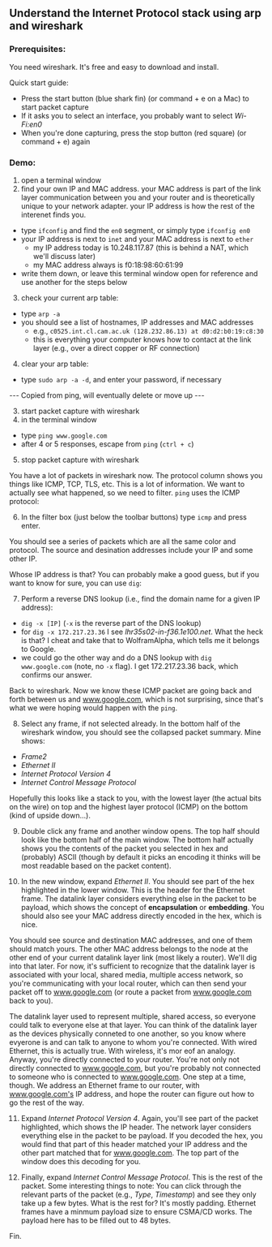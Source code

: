 ## Understand the Internet Protocol stack using arp and wireshark

### Prerequisites:

You need wireshark.  It's free and easy to download and install.

Quick start guide:
- Press the start button (blue shark fin) (or command + e on a Mac) to start packet capture
- If it asks you to select an interface, you probably want to select *Wi-Fi:en0*
- When you're done capturing, press the stop button (red square) (or command + e) again

### Demo:
1. open a terminal window
2. find your own IP and MAC address.  your MAC address is part of the link layer communication between you and your router 
and is theoretically unique to your network adapter.  your IP address is how the rest of the interenet finds you.
  - type `ifconfig` and find the `en0` segment, or simply type `ifconfig en0`
  - your IP address is next to `inet` and your MAC address is next to `ether`
    - my IP address today is 10.248.117.87 (this is behind a NAT, which we'll discuss later)
    - my MAC address always is f0:18:98:60:61:99
  - write them down, or leave this terminal window open for reference and use another for the steps below
3. check your current arp table:
  - type `arp -a`
  - you should see a list of hostnames, IP addresses and MAC addresses
    - e.g., `c0525.int.cl.cam.ac.uk (128.232.86.13) at d0:d2:b0:19:c8:30`
    - this is everything your computer knows how to contact at the link layer (e.g., over a direct copper or RF connection)
4. clear your arp table:
  - type `sudo arp -a -d`, and enter your password, if necessary


--- Copied from ping, will eventually delete or move up ---

3. start packet capture with wireshark
4. in the terminal window
  - type `ping www.google.com`
  - after 4 or 5 responses, escape from `ping` (`ctrl + c`)
5. stop packet capture with wireshark

You have a lot of packets in wireshark now.  The protocol column shows you things like ICMP, TCP, TLS, etc.
This is a lot of information.  We want to actually see what happened, so we need to filter.  `ping` uses the ICMP protocol:

6. In the filter box (just below the toolbar buttons) type `icmp` and press enter.

You should see a series of packets which are all the same color and protocol.  The source and desination addresses include your IP and some other IP.

Whose IP address is that?  You can probably make a good guess, but if you want to know for sure, you can use `dig`:

7. Perform a reverse DNS lookup (i.e., find the domain name for a given IP address):
- `dig -x [IP]` (`-x` is the reverse part of the DNS lookup)
- for `dig -x 172.217.23.36` I see *lhr35s02-in-f36.1e100.net*.  What the heck is that?  I cheat and take that to WolframAlpha,
which tells me it belongs to Google.
- we could go the other way and do a DNS lookup with `dig www.google.com` (note, no `-x` flag).  I get 172.217.23.36 back, which confirms our answer.

Back to wireshark.  Now we know these ICMP packet are going back and forth between us and www.google.com, which is not surprising, since that's what we were hoping would happen with the `ping`.  

8. Select any frame, if not selected already.  In the bottom half of the wireshark window, you should see the collapsed packet summary.  Mine shows:
- *Frame2*
- *Ethernet II*
- *Internet Protocol Version 4*
- *Internet Control Message Protocol*

Hopefully this looks like a stack to you, with the lowest layer (the actual bits on the wire) on top and the highest layer protocol (ICMP) on the bottom (kind of upside down...).

9. Double click any frame and another window opens.  The top half should look like the bottom half of the main window.  The bottom half actually shows you the contents of the packet you selected in hex and (probably) ASCII (though by default it picks an encoding it thinks will be most readable based on the packet content).

10. In the new window, expand *Ethernet II*.  You should see part of the hex highlighted in the lower window.  This is the header for the Ethernet frame.  The datalink layer considers everything else in the packet to be payload, which shows the concept of **encapsulation** or **embedding**.  You should also see your MAC address directly encoded in the hex, which is nice.

You should see source and destination MAC addresses, and one of them should match yours.  The other MAC address belongs to the node at the other end of your current datalink layer link (most likely a router).  We'll dig into that later.  For now, it's sufficient to recognize that the datalink layer is associated with your local, shared media, multiple access network, so you're communicating with your local router, which can then send your packet off to www.google.com (or route a packet from www.google.com back to you).

The datalink layer used to represent multiple, shared access, so everyone could talk to everyone else at that layer.  You can think of the datalink layer as the devices physically conneted to one another, so you know where evyerone is and can talk to anyone to whom you're connected.  With wired Ethernet, this is actually true.  With wireless, it's mor eof an analogy.  Anyway, you're directly connected to your router.  You're not only not directly connected to www.google.com, but you're probably not connected to someone who is connected to www.google.com.  One step at a time, though.  We address an Ethernet frame to our router, with www.google.com's IP address, and hope the router can figure out how to go the rest of the way.

11. Expand *Internet Protocol Version 4*.  Again, you'll see part of the packet highlighted, which shows the IP header.  The network layer considers everything else in the packet to be payload.  If you decoded the hex, you would find that part of this header matched your IP address and the other part matched that for www.google.com.  The top part of the window does this decoding for you.

12. Finally, expand *Internet Control Message Protocol*.  This is the rest of the packet.  Some interesting things to note:  You can click through the relevant parts of the packet (e.g., *Type*, *Timestamp*) and see they only take up a few bytes.  What is the rest for?  It's mostly padding.  Ethernet frames have a minmum payload size to ensure CSMA/CD works.  The payload here has to be filled out to 48 bytes.

Fin.
